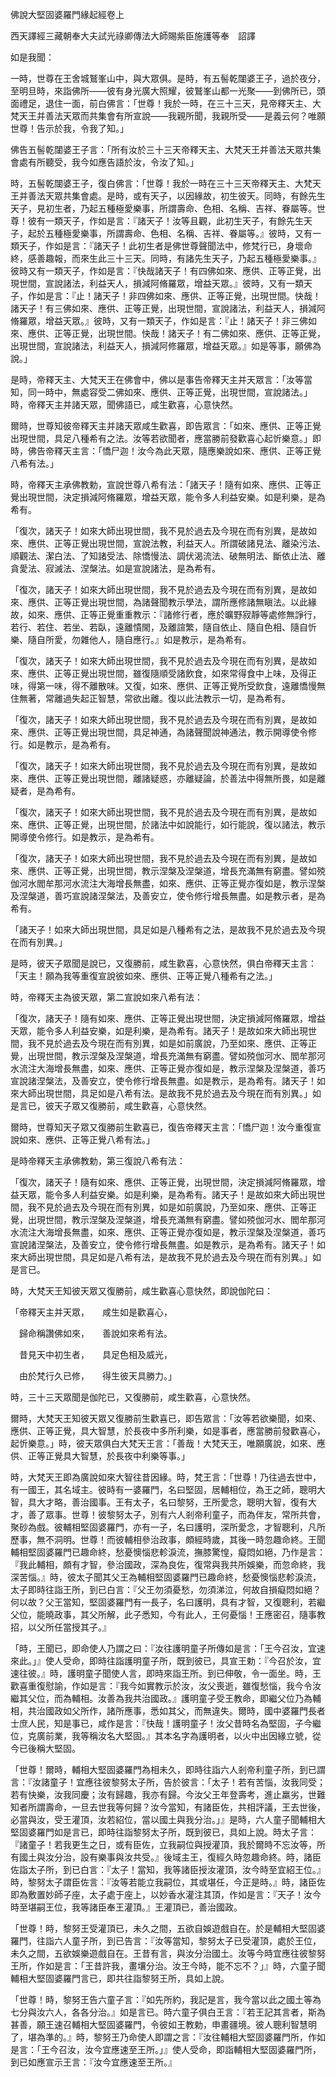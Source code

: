 佛說大堅固婆羅門緣起經卷上

西天譯經三藏朝奉大夫試光祿卿傳法大師賜紫臣施護等奉　詔譯

如是我聞：

一時，世尊在王舍城鷲峯山中，與大眾俱。是時，有五髻乾闥婆王子，過於夜分，至明旦時，來詣佛所——彼有身光廣大照耀，彼鷲峯山都一光聚——到佛所已，頭面禮足，退住一面，前白佛言：「世尊！我於一時，在三十三天，見帝釋天主、大梵天王并善法天眾而共集會有所宣說——我親所聞，我親所受——是義云何？唯願世尊！告示於我，令我了知。」

佛告五髻乾闥婆王子言：「所有汝於三十三天帝釋天主、大梵天王并善法天眾共集會處有所聽受，我今如應告語於汝，令汝了知。」

時，五髻乾闥婆王子，復白佛言：「世尊！我於一時在三十三天帝釋天主、大梵天王并善法天眾共集會處。是時，或有天子，以因緣故，初生彼天。同時，有餘先生天子，見初生者，乃起五種極愛樂事，所謂壽命、色相、名稱、吉祥、眷屬等。世尊！彼有一類天子，作如是言：『諸天子！汝等且觀，此初生天子，有餘先生天子，起於五種極愛樂事，所謂壽命、色相、名稱、吉祥、眷屬等。』彼時，又有一類天子，作如是言：『諸天子！此初生者是佛世尊聲聞法中，修梵行已，身壞命終，感善趣報，而來生此三十三天。同時，有諸先生天子，乃起五種極愛樂事。』彼時又有一類天子，作如是言：『快哉諸天子！有四佛如來、應供、正等正覺，出現世間，宣說諸法，利益天人，損減阿脩羅眾，增益天眾。』彼時，又有一類天子，作如是言：『止！諸天子！非四佛如來、應供、正等正覺，出現世間。快哉！諸天子！有三佛如來、應供、正等正覺，出現世間，宣說諸法，利益天人，損減阿脩羅眾，增益天眾。』彼時，又有一類天子，作如是言：『止！諸天子！非三佛如來、應供、正等正覺，出現世間。快哉！諸天子！有二佛如來、應供、正等正覺，出現世間，宣說諸法，利益天人，損減阿修羅眾，增益天眾。』如是等事，願佛為說。」

是時，帝釋天主、大梵天王在佛會中，佛以是事告帝釋天主并天眾言：「汝等當知，同一時中，無處容受二佛如來、應供、正等正覺，出現世間，宣說諸法。」時，帝釋天主并諸天眾，聞佛語已，咸生歡喜，心意快然。

爾時，世尊知彼帝釋天主并諸天眾咸生歡喜，即告眾言：「如來、應供、正等正覺出現世間，具足八種希有之法。汝等若欲聞者，應當勝前發歡喜心起忻樂意。」即時，佛告帝釋天主言：「憍尸迦！汝今為此天眾，隨應樂說如來、應供、正等正覺八希有法。」

時，帝釋天主承佛教勅，宣說世尊八希有法：「諸天子！隨有如來、應供、正等正覺出現世間，決定損減阿脩羅眾，增益天眾，能令多人利益安樂。如是利樂，是為希有。

「復次，諸天子！如來大師出現世間，我不見於過去及今現在而有別異，是故如來、應供、正等正覺出現世間，宣說法教，利益天人。所謂破諸見法、離染污法、順觀法、潔白法、了知諸受法、除憍慢法、調伏渴流法、破無明法、斷依止法、離貪愛法、寂滅法、涅槃法。如是宣說諸法，是為希有。

「復次，諸天子！如來大師出現世間，我不見於過去及今現在而有別異，是故如來、應供、正等正覺出現世間，為諸聲聞教示學法，謂所應修諸無瞋法。以此緣故，如來、應供、正等正覺重重教示：『諸修行者，應於曠野寂靜等處修無諍行，若行、若住、若坐、若臥，遠離憒閙，及離諠繁，隨自依止、隨自色相、隨自忻樂、隨自所愛，勿雜他人，隨自應行。』如是教示，是為希有。

「復次，諸天子！如來大師出現世間，我不見於過去及今現在而有別異，是故如來、應供、正等正覺出現世間，雖復隨順受諸飲食，如來常得食中上味，及得正味，得第一味，得不離散味。又復，如來、應供、正等正覺所受飲食，遠離憍慢無住無著，常離過失起正智慧，常欲出離。復以此法教示一切，是為希有。

「復次，諸天子！如來大師出現世間，我不見於過去及今現在而有別異，是故如來、應供、正等正覺出現世間，具足神通，為諸聲聞說神通法，教示開導使令修行。如是教示，是為希有。

「復次，諸天子！如來大師出現世間，我不見於過去及今現在而有別異，是故如來、應供、正等正覺出現世間，離諸疑惑，亦離疑論，於善法中得無所畏，如是離疑者，是為希有。

「復次，諸天子！如來大師出現世間，我不見於過去及今現在而有別異，是故如來、應供、正等正覺，出現世間，於諸法中如說能行，如行能說，復以諸法，教示開導使令修行。如是教示，是為希有。

「復次，諸天子！如來大師出現世間，我不見於過去及今現在而有別異，是故如來、應供、正等正覺，出現世間，教示涅槃及涅槃道，增長充滿無有窮盡。譬如殑伽河水閻牟那河水流注大海增長無盡，如來、應供、正等正覺亦復如是，教示涅槃及涅槃道，善巧宣說諸涅槃法，及善安立，使令修行增長無盡。如是教示者，是為希有。

「諸天子！如來大師出現世間，具足如是八種希有之法，是故我不見於過去及今現在而有別異。」

是時，彼天子眾聞是說已，又復勝前，咸生歡喜，心意快然，俱白帝釋天主言：「天主！願為我等重復宣說彼如來、應供、正等正覺八種希有之法。」

時，帝釋天主為彼天眾，第二宣說如來八希有法：

「復次，諸天子！隨有如來、應供、正等正覺出現世間，決定損減阿脩羅眾，增益天眾，能令多人利益安樂，如是利樂，是為希有。諸天子！是故如來大師出現世間，我不見於過去及今現在而有別異，如是如前廣說，乃至如來、應供、正等正覺，出現世間，教示涅槃及涅槃道，增長充滿無有窮盡。譬如殑伽河水、閻牟那河水流注大海增長無盡，如來、應供、正等正覺亦復如是，教示涅槃及涅槃道，善巧宣說諸涅槃法，及善安立，使令修行增長無盡。如是教示，是為希有。諸天子！如來大師出現世間，具足如是八希有法。是故我不見於過去及今現在而有別異。」如是言已，彼天子眾又復勝前，咸生歡喜，心意快然。

爾時，世尊知天子眾又復勝前生歡喜已，復告帝釋天主言：「憍尸迦！汝今重復宣說如來、應供、正等正覺八希有法。」

是時帝釋天主承佛教勅，第三復說八希有法：

「復次，諸天子！隨有如來、應供、正等正覺，出現世間，決定損減阿脩羅眾，增益天眾，能令多人利益安樂。如是利樂，是為希有。諸天子！是故如來大師出現世間，我不見於過去及今現在而有別異，如是如前廣說，乃至如來、應供、正等正覺，出現世間，教示涅槃及涅槃道，增長充滿無有窮盡。譬如殑伽河水、閻牟那河水流注大海增長無盡，如來、應供、正等正覺亦復如是，教示涅槃及涅槃道，善巧宣說諸涅槃法，及善安立，使令修行增長無盡。如是教示，是為希有。諸天子！如來大師出現世間，具足如是八希有法，是故我不見於過去及今現在而有別異。」如是言已。

時，大梵天王知彼天眾又復勝前，咸生歡喜心意快然，即說伽陀曰：

「帝釋天主并天眾，　　咸生如是歡喜心，

　歸命稱讚佛如來，　　善說如來希有法。

　昔見天中初生者，　　具足色相及威光，

　由於梵行久已修，　　得生彼天具勝力。」

時，三十三天眾聞是伽陀已，又復勝前，咸生歡喜，心意快然。

爾時，大梵天王知彼天眾又復勝前生歡喜已，即告眾言：「汝等若欲樂聞，如來、應供、正等正覺，具大智慧，於長夜中多所利樂，如是事者，應當勝前發歡喜心，起忻樂意。」時，彼天眾俱白大梵天王言：「善哉！大梵天王，唯願廣說，如來、應供、正等正覺具大智慧，於長夜中利樂等事。」

時，大梵天王即為廣說如來大智往昔因緣。時，梵王言：「世尊！乃往過去世中，有一國王，其名域主。彼時有一婆羅門，名曰堅固，居輔相位，為王之師，聰明大智，具大才略，善治國事。王有太子，名曰黎努，王所愛念，聰明大智，復有大才，善了眾事。世尊！彼黎努太子，別有六人剎帝利童子，而為伴友，常所共會，聚砂為戲。彼輔相堅固婆羅門，亦有一子，名曰護明，深所愛念，才智聰利，凡所歷事，無不洞明。世尊！而彼輔相參治政事，頗經時歲，其後一時忽趣命終。王聞輔相堅固婆羅門已趣命終，愁憂懊惱悲軫淚流，撫膝驚惶，癡悶如絕，乃作是言：『我此輔相，頗有才智，參治國政，深為良佐，復常與我共所娛樂，而忽命終，我深苦惱。』時，彼太子聞其父王為輔相堅固婆羅門已趣命終，愁憂懊惱悲軫淚流，太子即時往詣王所，到已白言：『父王勿須憂愁，勿須涕泣，何故自損癡悶如絕？何以故？父王當知，堅固婆羅門有一長子，名曰護明，具有才智，又復聰利，若繼父位，能曉政事，其父所解，此子悉知，今有此人，王何憂惱！王應密召，隨事教招，以父所任當授其子。』

「時，王聞已，即命使人乃謂之曰：『汝往護明童子所傳如是言：「王今召汝，宜速來此。」』使人受命，即時往詣護明童子所，既到彼已，具宣王勅：『今召於汝，宜速往彼。』時，護明童子聞使人言，即時來詣王所。到已伸敬，令一面坐。時，王歡喜重復慰諭，作如是言：『我今如實教示於汝，汝父喪逝，雖復愁惱，我今令汝繼其父位，而為輔相。汝善為我共治國政。』護明童子受王教命，即繼父位乃為輔相，共治國政如父所作，諸所應事，悉如其父，而無違失。爾時，國中婆羅門長者士庶人民，知是事已，咸作是言：『快哉！護明童子！汝父昔時名為堅固，子今繼位，克廣前業，我等稱汝名大堅固。』其本名字為護明者，以火中出因緣立號，從今已後稱大堅固。

「世尊！爾時，輔相大堅固婆羅門為相未久，即時往詣六人剎帝利童子所，到已謂言：『汝諸童子！宜應往彼黎努太子所，告於彼言：「太子！若有苦惱，汝我同受；若有快樂，汝我同慶；汝有歸趣，我亦有歸。今汝父王年登壽考，進止羸劣，世難知者所謂壽命，一旦去世我等何歸？汝今當知，有諸臣佐，共相評議，王去世後，必當與汝，受王灌頂，汝若紹位，當以國土與我分治。」』是時，六人童子聞輔相大堅固婆羅門如是言已，即時往詣黎努太子所，既到彼已，具如上說。時太子言：『諸童子！若我更生之日，或有臣佐，立我嗣位與授灌頂，我於爾時不忘汝等，所有國土與汝分治，設有樂事與汝共受。』後域主王，復經久時忽趣命終。時，諸臣佐詣太子所，到已白言：『太子！當知，我等諸臣授汝灌頂，汝今時至宜紹王位。』時，黎努太子謂臣佐言：『汝等若能立我嗣位，其或堪任，今正是時。』時，諸臣佐即為敷置妙師子座，太子處于座上，以妙香水灌注其頂，作如是言：『天子！汝今時至堪嗣王位，我等諸臣奉王灌頂。』王灌頂已，善治國政。

「世尊！時，黎努王受灌頂已，未久之間，五欲自娛遊戲自在。於是輔相大堅固婆羅門，往詣六人童子所，到已告言：『汝等當知，黎努太子已受灌頂，處於王位，未久之間，五欲娛樂遊戲自在。王昔有言，與汝分治國土。汝等今時宜應往彼黎努王所，作如是言：「王昔許我，畫壤分治。汝王今時，能不忘不？」』時，六童子聞輔相大堅固婆羅門言已，即共往詣黎努王所，具如上說。

「世尊！時，黎努王告六童子言：『如先所約，我記是言，我今當以此之國土等為七分與汝六人，各各分治。』如是言已。時六童子俱白王言：『若王記其言者，斯為甚善，願王速召輔相大堅固婆羅門，令彼如王教勅，申畫疆境。彼人聰利智慧明了，堪為準的。』時，黎努王乃命使人即謂之言：『汝往輔相大堅固婆羅門所，作如是言：「王今召汝，汝今宜應速至王所。」』使人受命，即詣輔相大堅固婆羅門所，到已如應宣示王言：『汝今宜應速至王所。』